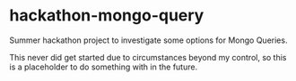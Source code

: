 hackathon-mongo-query
=====================

Summer hackathon project to investigate some options for Mongo Queries.

This never did get started due to circumstances beyond my control, so this is a placeholder to do something with in the future.
